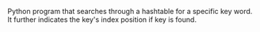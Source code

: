 Python program that searches through a hashtable for a specific key word. It further indicates the key's index position if key is found. 
